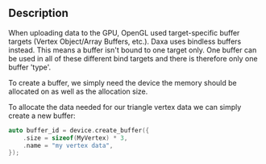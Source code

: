 ## Description

When uploading data to the GPU, OpenGL used target-specific buffer targets (Vertex Object/Array Buffers, etc.). Daxa uses bindless buffers instead. This means a buffer isn't bound to one target only. One buffer can be used in all of these different bind targets and there is therefore only one buffer 'type'.

To create a buffer, we simply need the device the memory should be allocated on as well as the allocation size.

To allocate the data needed for our triangle vertex data we can simply create a new buffer:

```cpp
auto buffer_id = device.create_buffer({
    .size = sizeof(MyVertex) * 3,
    .name = "my vertex data",
});
```
